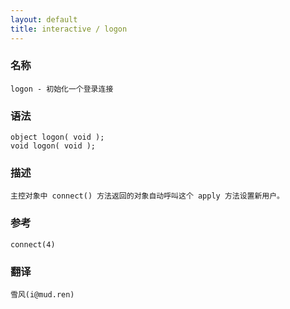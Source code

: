 ```yaml
---
layout: default
title: interactive / logon
---
```


### 名称

    logon - 初始化一个登录连接

### 语法

    object logon( void );
    void logon( void );

### 描述

    主控对象中 connect() 方法返回的对象自动呼叫这个 apply 方法设置新用户。

### 参考

    connect(4)

### 翻译

    雪风(i@mud.ren)
